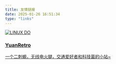 ```yaml
---
title: 友情链接
date: 2025-01-26 16:51:34
type: "links"
---
```

<!DOCTYPE html>
<html lang="zh-CN">

<head>
  <meta charset="UTF-8">
  <meta name="viewport" content="width=device-width, initial-scale=1.0">
  <link rel="stylesheet" href="/links/styles.css">
  <title>友情链接</title>
</head>

<body>
  <div class="links-container">
    <div class="link-item">
      <a href="https://www.yuanshen.dev/" target="_blank" class="link-card">
        <div class="link-icon">
          <img src="https://www.yuanshen.dev/img/nahida.png" alt="LINUX DO" onerror="this.src='/links/YuanRetro/nahida.png'">
        </div>
        <div class="link-info">
          <h3>YuanRetro</h3>
          <p>一个二刺螈，无线电火腿，交通爱好者和科技菌的小站~</p>
        </div>
      </a>
    </div>
    <!-- 可以添加更多链接项 -->
    <!-- 分割 -->
  </div>
</body>

</html>
